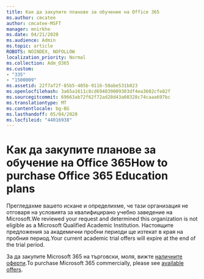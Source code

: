 ```yaml
---
title: Как да закупите планове за обучение на Office 365
ms.author: cmcatee
author: cmcatee-MSFT
manager: mnirkhe
ms.date: 04/21/2020
ms.audience: Admin
ms.topic: article
ROBOTS: NOINDEX, NOFOLLOW
localization_priority: Normal
ms.collection: Adm_O365
ms.custom:
- "335"
- "1500009"
ms.assetid: 22f7af2f-85b5-405b-9116-50abe531b023
ms.openlocfilehash: 3a65a1611c8cd694039009303df4ea3602cfe82f
ms.sourcegitcommit: 69663ab72f62f72ad28d43a08328c74caaa697bc
ms.translationtype: MT
ms.contentlocale: bg-BG
ms.lasthandoff: 05/04/2020
ms.locfileid: "44016938"
---
```

# <a name="how-to-purchase-office-365-education-plans"></a><span data-ttu-id="526e6-102">Как да закупите планове за обучение на Office 365</span><span class="sxs-lookup"><span data-stu-id="526e6-102">How to purchase Office 365 Education plans</span></span>

<span data-ttu-id="526e6-103">Прегледахме вашето искане и определихме, че тази организация не отговаря на условията за квалифицирано учебно заведение на Microsoft.</span><span class="sxs-lookup"><span data-stu-id="526e6-103">We reviewed your request and determined this organization is not eligible as a Microsoft Qualified Academic Institution.</span></span> <span data-ttu-id="526e6-104">Настоящите предложения за академични пробни периоди ще изтекат в края на пробния период.</span><span class="sxs-lookup"><span data-stu-id="526e6-104">Your current academic trial offers will expire at the end of the trial period.</span></span>
  
<span data-ttu-id="526e6-105">За да закупите Microsoft 365 на търговски, моля, вижте [наличните оферти](https://go.microsoft.com/fwlink/p/?linkid=868433).</span><span class="sxs-lookup"><span data-stu-id="526e6-105">To purchase Microsoft 365 commercially, please see [available offers](https://go.microsoft.com/fwlink/p/?linkid=868433).</span></span>  